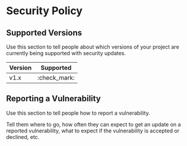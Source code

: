 # Security Policy

## Supported Versions

Use this section to tell people about which versions of your project are
currently being supported with security updates.

| Version | Supported    |
| ------- | ------------ |
| v1.x    | :check_mark: |

## Reporting a Vulnerability

Use this section to tell people how to report a vulnerability.

Tell them where to go, how often they can expect to get an update on a
reported vulnerability, what to expect if the vulnerability is accepted or
declined, etc.
